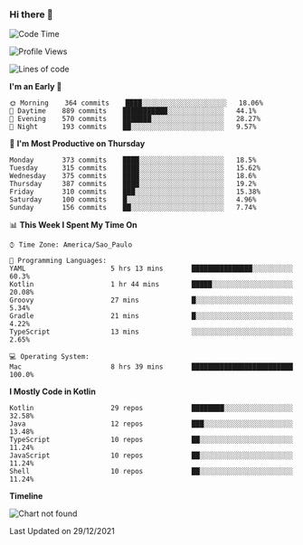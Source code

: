 ### Hi there 👋

<!--
**fernandonogueira/fernandonogueira** is a ✨ _special_ ✨ repository because its `README.md` (this file) appears on your GitHub profile.

Here are some ideas to get you started:

- 🔭 I’m currently working on ...
- 🌱 I’m currently learning ...
- 👯 I’m looking to collaborate on ...
- 🤔 I’m looking for help with ...
- 💬 Ask me about ...
- 📫 How to reach me: ...
- 😄 Pronouns: ...
- ⚡ Fun fact: ...
-->

<!--START_SECTION:waka-->
![Code Time](http://img.shields.io/badge/Code%20Time-1%2C196%20hrs%2017%20mins-blue)

![Profile Views](http://img.shields.io/badge/Profile%20Views-0-blue)

![Lines of code](https://img.shields.io/badge/From%20Hello%20World%20I%27ve%20Written-329%20Thousand%20lines%20of%20code-blue)

**I'm an Early 🐤** 

```text
🌞 Morning    364 commits    ████░░░░░░░░░░░░░░░░░░░░░   18.06% 
🌆 Daytime    889 commits    ███████████░░░░░░░░░░░░░░   44.1% 
🌃 Evening    570 commits    ███████░░░░░░░░░░░░░░░░░░   28.27% 
🌙 Night      193 commits    ██░░░░░░░░░░░░░░░░░░░░░░░   9.57%

```
📅 **I'm Most Productive on Thursday** 

```text
Monday       373 commits    ████░░░░░░░░░░░░░░░░░░░░░   18.5% 
Tuesday      315 commits    ████░░░░░░░░░░░░░░░░░░░░░   15.62% 
Wednesday    375 commits    ████░░░░░░░░░░░░░░░░░░░░░   18.6% 
Thursday     387 commits    ████░░░░░░░░░░░░░░░░░░░░░   19.2% 
Friday       310 commits    ███░░░░░░░░░░░░░░░░░░░░░░   15.38% 
Saturday     100 commits    █░░░░░░░░░░░░░░░░░░░░░░░░   4.96% 
Sunday       156 commits    ██░░░░░░░░░░░░░░░░░░░░░░░   7.74%

```


📊 **This Week I Spent My Time On** 

```text
⌚︎ Time Zone: America/Sao_Paulo

💬 Programming Languages: 
YAML                     5 hrs 13 mins       ███████████████░░░░░░░░░░   60.3% 
Kotlin                   1 hr 44 mins        █████░░░░░░░░░░░░░░░░░░░░   20.08% 
Groovy                   27 mins             █░░░░░░░░░░░░░░░░░░░░░░░░   5.34% 
Gradle                   21 mins             █░░░░░░░░░░░░░░░░░░░░░░░░   4.22% 
TypeScript               13 mins             ░░░░░░░░░░░░░░░░░░░░░░░░░   2.65%

💻 Operating System: 
Mac                      8 hrs 39 mins       █████████████████████████   100.0%

```

**I Mostly Code in Kotlin** 

```text
Kotlin                   29 repos            ████████░░░░░░░░░░░░░░░░░   32.58% 
Java                     12 repos            ███░░░░░░░░░░░░░░░░░░░░░░   13.48% 
TypeScript               10 repos            ██░░░░░░░░░░░░░░░░░░░░░░░   11.24% 
JavaScript               10 repos            ██░░░░░░░░░░░░░░░░░░░░░░░   11.24% 
Shell                    10 repos            ██░░░░░░░░░░░░░░░░░░░░░░░   11.24%

```


**Timeline**

![Chart not found](https://raw.githubusercontent.com/fernandonogueira/fernandonogueira/master/charts/bar_graph.png) 


 Last Updated on 29/12/2021
<!--END_SECTION:waka-->
